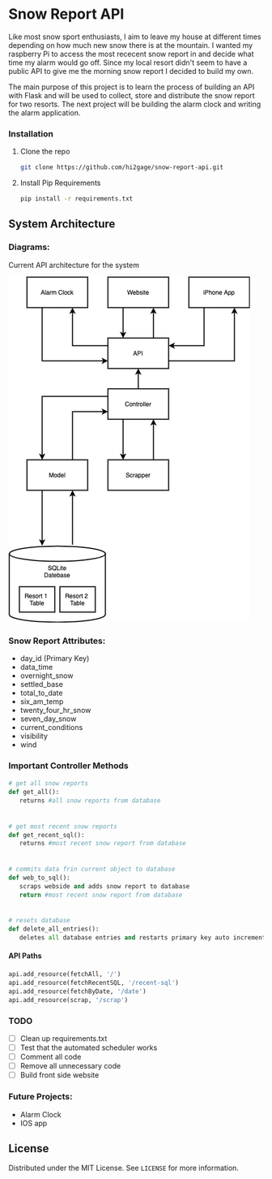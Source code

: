 # Snow Report API

Like most snow sport enthusiasts, I aim to leave my house at different times depending on how much new snow there is at the mountain.
I wanted my raspberry Pi to access the most rececent snow report in and decide what time my alarm would go off. Since my local resort didn't seem to have a public API to give me the morning snow report I decided to build my own.

The main purpose of this project is to learn the process of building an API with Flask and will be used to collect, store and distribute the snow report for two resorts. The next project will be building the alarm clock and writing the alarm application. 

### Installation

1. Clone the repo
   ```bash
   git clone https://github.com/hi2gage/snow-report-api.git
   ```
2. Install Pip Requirements
   ```bash
   pip install -r requirements.txt
   ```

## System Architecture
### Diagrams:
Current API architecture for the system

![System Diagram](https://github.com/hi2gage/snow-report-api/blob/main/diagrams/main-layout.png)

### Snow Report Attributes:


* day_id (Primary Key)
* data_time
* overnight_snow 
* settled_base 
* total_to_date 
* six_am_temp 
* twenty_four_hr_snow 
* seven_day_snow 
* current_conditions 
* visibility 
* wind 



### Important Controller Methods
```python
# get all snow reports
def get_all():
   returns #all snow reports from database


# get most recent snow reports
def get_recent_sql():
   returns #most recent snow report from database


# commits data frin current object to database
def web_to_sql():
   scraps webside and adds snow report to database
   return #most recent snow report from database


# resets database
def delete_all_entries():
   deletes all database entries and restarts primary key auto increments
```

#### API Paths
```python
api.add_resource(fetchAll, '/')
api.add_resource(fetchRecentSQL, '/recent-sql')
api.add_resource(fetchByDate, '/date')
api.add_resource(scrap, '/scrap')
```



### TODO
- [ ] Clean up requirements.txt
- [ ] Test that the automated scheduler works
- [ ] Comment all code
- [ ] Remove all unnecessary code
- [ ] Build front side website

### Future Projects:
* Alarm Clock
* IOS app

## License
Distributed under the MIT License. See `LICENSE` for more information.



